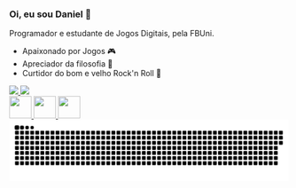 ### Oi, eu sou Daniel 🖖 

Programador e estudante de Jogos Digitais, pela FBUni.
* Apaixonado por Jogos 🎮
* Apreciador da filosofia 💭
* Curtidor do bom e velho Rock'n Roll 🤘

 <div>
  <a href="https://github.com/DanielVitoriano">
  <img height="180em" src="https://github-readme-stats.vercel.app/api?username=DanielVitoriano&show_icons=true&theme=tokyonight&include_all_commits=true&count_private=true"/>
  <img height="180em" src="https://github-readme-stats.vercel.app/api/top-langs/?username=DanielVitoriano&layout=compact&langs_count=7&theme=tokyonight"/>
</div>
  
<div>
  <img width="40" height="40" src="https://upload.wikimedia.org/wikipedia/commons/6/6a/Godot_icon.svg" />  
  <img width="40" height="40" src="https://cdn.icon-icons.com/icons2/615/PNG/256/Unity_icon-icons.com_56592.png" />                                                         <img width="40" height="40" src="https://image.flaticon.com/icons/png/512/226/226777.png" />                                     
</div>

 
<div> 
 <img src="https://github.com/DanielVitoriano/DanielVitoriano/blob/output/github-contribution-grid-snake.svg" />
</div>
